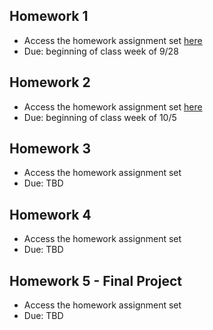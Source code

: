 Homework 1
-----------------------------

+ Access the homework assignment set [here](https://docs.google.com/document/d/1jDwfaUztIqLGPPStaIQkBXUwU5f2i2-g3kMNZ7fngJk/edit?usp=sharing)
+ Due: beginning of class week of 9/28

Homework 2
-----------------------------

+ Access the homework assignment set [here](https://docs.google.com/document/d/1QdCyUWKG4J383NwEMl28SyrWfqJlzJJHvYOipOzrrkw/edit?usp=sharing)
+ Due: beginning of class week of 10/5

Homework 3
-----------------------------

+ Access the homework assignment set
+ Due: TBD

Homework 4
-----------------------------

+ Access the homework assignment set
+ Due: TBD

Homework 5 - Final Project
-----------------------------

+ Access the homework assignment set
+ Due: TBD
